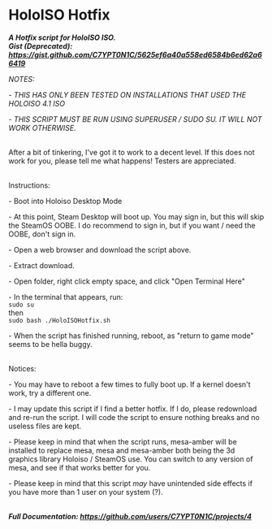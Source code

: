 # HoloISO Hotfix
***A Hotfix script for HoloISO ISO.***
<br/>***Gist (Deprecated): https://gist.github.com/C7YPT0N1C/5625ef6a40a558ed6584b6ed62a66419***

*NOTES:*

\- *THIS HAS ONLY BEEN TESTED ON INSTALLATIONS THAT USED THE HOLOISO 4.1 ISO*

\- *THIS SCRIPT MUST BE RUN USING SUPERUSER / SUDO SU. IT WILL NOT WORK OTHERWISE.*


<br/>After a bit of tinkering, I've got it to work to a decent level. If this does not work for you, please tell me what happens! Testers are appreciated.

<br/>Instructions:

\- Boot into Holoiso Desktop Mode

\- At this point, Steam Desktop will boot up. You may sign in, but this will skip the SteamOS OOBE. I do recommend to sign in, but if you want / need the OOBE, don't sign in.

\- Open a web browser and download the script above.

\- Extract download.

\- Open folder, right click empty space, and click "Open Terminal Here"

\- In the terminal that appears, run: 
<br/>`sudo su`
<br/>then
<br/>`sudo bash ./HoloISOHotfix.sh`

\- When the script has finished running, reboot, as "return to game mode" seems to be hella buggy.

<br/>Notices:

\- You may have to reboot a few times to fully boot up. If a kernel doesn't work, try a different one.

\- I may update this script if I find a better hotfix. If I do, please redownload and re-run the script. I will code the script to ensure nothing breaks and no useless files are kept.

\- Please keep in mind that when the script runs, mesa-amber will be installed to replace mesa, mesa and mesa-amber both being the 3d graphics library Holoiso / SteamOS use. You can switch to any version of mesa, and see if that works better for you.

\- Please keep in mind that this script *may* have unintended side effects if you have more than 1 user on your system (?).

<br/>***Full Documentation: https://github.com/users/C7YPT0N1C/projects/4***
